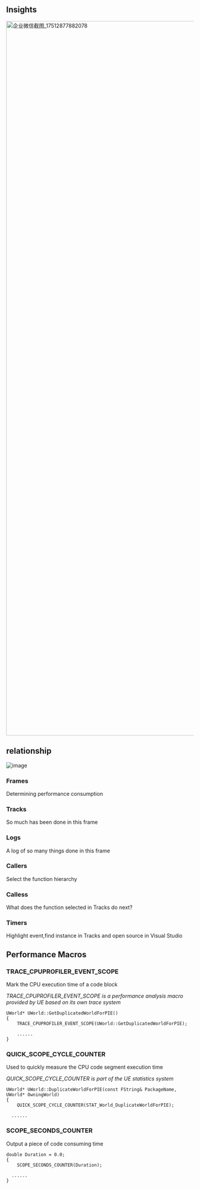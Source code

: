 ## Insights
<img width="1919" alt="企业微信截图_17512877882078" src="https://github.com/user-attachments/assets/6d8f06d2-389b-4dbc-921c-dd62442a699f" />  

## relationship

![image](https://github.com/user-attachments/assets/0058be0d-9150-4d61-bfe5-3cdf135070e0)


### Frames
Determining performance consumption

### Tracks
So much has been done in this frame

### Logs
A log of so many things done in this frame

### Callers
Select the function hierarchy

### Calless
What does the function selected in Tracks do next?

### Timers 
Highlight event,find instance in Tracks and open source in Visual Studio

## Performance Macros
### TRACE_CPUPROFILER_EVENT_SCOPE
Mark the CPU execution time of a code block

_TRACE_CPUPROFILER_EVENT_SCOPE is a performance analysis macro provided by UE based on its own trace system_
```
UWorld* UWorld::GetDuplicatedWorldForPIE()
{
    TRACE_CPUPROFILER_EVENT_SCOPE(UWorld::GetDuplicatedWorldForPIE);

    ......
}
```
### QUICK_SCOPE_CYCLE_COUNTER
Used to quickly measure the CPU code segment execution time

_QUICK_SCOPE_CYCLE_COUNTER is part of the UE statistics system_
```
UWorld* UWorld::DuplicateWorldForPIE(const FString& PackageName, UWorld* OwningWorld)
{
	QUICK_SCOPE_CYCLE_COUNTER(STAT_World_DuplicateWorldForPIE);

  ......
```
### SCOPE_SECONDS_COUNTER
Output a piece of code consuming time

```
double Duration = 0.0;
{
	SCOPE_SECONDS_COUNTER(Duration);

  ......
}
```

